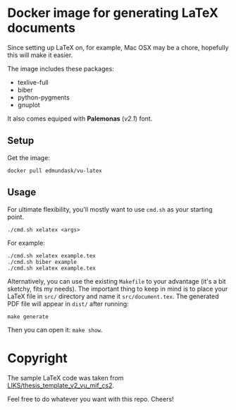 # Docker image for generating LaTeX documents

Since setting up LaTeX on, for example, Mac OSX may be a chore, hopefully this will make it easier.

The image includes these packages:

* texlive-full
* biber
* python-pygments
* gnuplot

It also comes equiped with **Palemonas** (*v2.1*) font.

## Setup

Get the image:

```
docker pull edmundask/vu-latex
```

## Usage

For ultimate flexibility, you'll mostly want to use `cmd.sh` as your starting point.

```
./cmd.sh xelatex <args>
```

For example:

```
./cmd.sh xelatex example.tex
./cmd.sh biber example
./cmd.sh xelatex example.tex
```

Alternatively, you can use the existing `Makefile` to your advantage (it's a bit sketchy, fits my needs). 
The important thing to keep in mind is to place your LaTeX file in `src/` directory and name it `src/document.tex`. 
The generated PDF file will appear in `dist/` after running:

```
make generate
```

Then you can open it: `make show`.

# Copyright

The sample LaTeX code was taken from [LIKS/thesis_template_v2_vu_mif_cs2](https://github.com/LIKS/thesis_template_v2_vu_mif_cs2).

Feel free to do whatever you want with this repo. Cheers!


